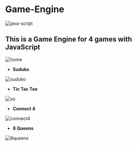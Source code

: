 # Game-Engine
![java-script](https://user-images.githubusercontent.com/96186143/235836678-ac625dac-2380-4eac-b1c2-b60b14e00958.png)

## This is a Game Engine for 4 games with **JavaScript**

![home](https://user-images.githubusercontent.com/96186143/235866503-98cc2a86-fb8d-4c94-87a0-967a65756c95.png)


- **Suduko**

![suduko](https://user-images.githubusercontent.com/96186143/235866263-9a589e6c-5c20-4556-a666-b6822600ffbf.png)

- **Tic Tac Toe**

![xo](https://user-images.githubusercontent.com/96186143/235866363-cb387836-1d0f-42a6-9ee4-57a1e61e59fc.png)

- **Connect 4**

![connect4](https://user-images.githubusercontent.com/96186143/235866426-8cf72f62-88cb-48c5-b631-1cacbd3665c9.png)

- **8 Queens**

![8queens](https://user-images.githubusercontent.com/96186143/235866586-2f782d0f-746e-4200-be78-99af4da8c782.png)

